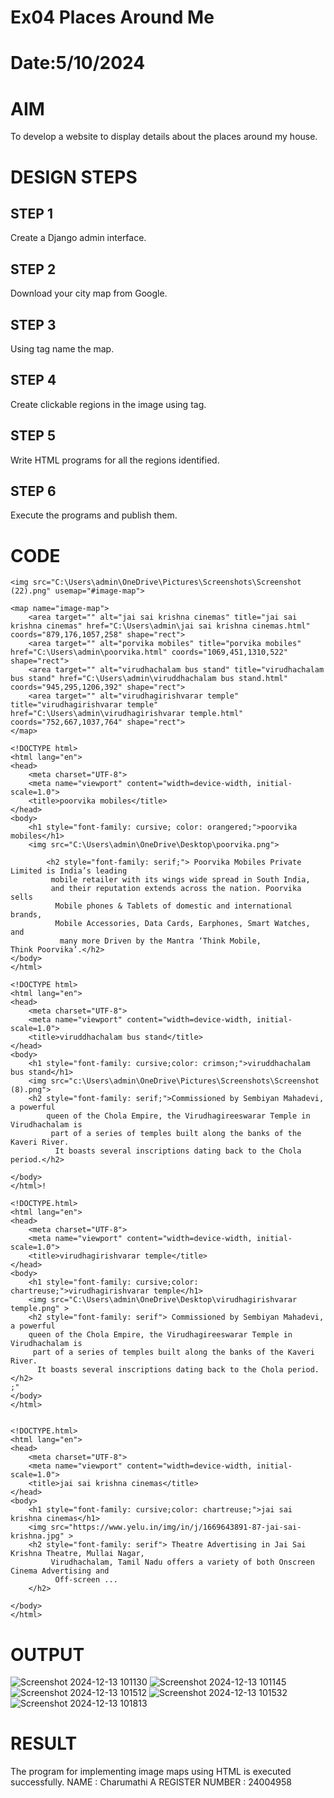 # Ex04 Places Around Me
# Date:5/10/2024
# AIM
To develop a website to display details about the places around my house.

# DESIGN STEPS
## STEP 1
Create a Django admin interface.

## STEP 2
Download your city map from Google.

## STEP 3
Using <map> tag name the map.

## STEP 4
Create clickable regions in the image using <area> tag.

## STEP 5
Write HTML programs for all the regions identified.

## STEP 6
Execute the programs and publish them.

# CODE
```
<img src="C:\Users\admin\OneDrive\Pictures\Screenshots\Screenshot (22).png" usemap="#image-map">

<map name="image-map">
    <area target="" alt="jai sai krishna cinemas" title="jai sai krishna cinemas" href="C:\Users\admin\jai sai krishna cinemas.html" coords="879,176,1057,258" shape="rect">
    <area target="" alt="porvika mobiles" title="porvika mobiles" href="C:\Users\admin\poorvika.html" coords="1069,451,1310,522" shape="rect">
    <area target="" alt="virudhachalam bus stand" title="virudhachalam bus stand" href="C:\Users\admin\viruddhachalam bus stand.html" coords="945,295,1206,392" shape="rect">
    <area target="" alt="virudhagirishvarar temple" title="virudhagirishvarar temple" href="C:\Users\admin\virudhagirishvarar temple.html" coords="752,667,1037,764" shape="rect">
</map>

<!DOCTYPE html>
<html lang="en">
<head>
    <meta charset="UTF-8">
    <meta name="viewport" content="width=device-width, initial-scale=1.0">
    <title>poorvika mobiles</title>
</head>
<body>
    <h1 style="font-family: cursive; color: orangered;">poorvika mobiles</h1>
    <img src="C:\Users\admin\OneDrive\Desktop\poorvika.png">

        <h2 style="font-family: serif;"> Poorvika Mobiles Private Limited is India’s leading
         mobile retailer with its wings wide spread in South India, 
         and their reputation extends across the nation. Poorvika sells
          Mobile phones & Tablets of domestic and international brands, 
          Mobile Accessories, Data Cards, Earphones, Smart Watches, and
           many more Driven by the Mantra ‘Think Mobile, Think Poorvika’.</h2>
</body>
</html>

<!DOCTYPE html>
<html lang="en">
<head>
    <meta charset="UTF-8">
    <meta name="viewport" content="width=device-width, initial-scale=1.0">
    <title>viruddhachalam bus stand</title>
</head>
<body>
    <h1 style="font-family: cursive;color: crimson;">viruddhachalam bus stand</h1>
    <img src="c:\Users\admin\OneDrive\Pictures\Screenshots\Screenshot (8).png">
    <h2 style="font-family: serif;">Commissioned by Sembiyan Mahadevi, a powerful 
        queen of the Chola Empire, the Virudhagireeswarar Temple in Virudhachalam is
         part of a series of temples built along the banks of the Kaveri River.
          It boasts several inscriptions dating back to the Chola period.</h2>
    
</body>
</html>!

<!DOCTYPE.html>
<html lang="en">
<head>
    <meta charset="UTF-8">
    <meta name="viewport" content="width=device-width, initial-scale=1.0">
    <title>virudhagirishvarar temple</title>
</head>
<body>
    <h1 style="font-family: cursive;color: chartreuse;">virudhagirishvarar temple</h1>
    <img src="C:\Users\admin\OneDrive\Desktop\virudhagirishvarar temple.png" > 
    <h2 style="font-family: serif"> Commissioned by Sembiyan Mahadevi, a powerful 
    queen of the Chola Empire, the Virudhagireeswarar Temple in Virudhachalam is
     part of a series of temples built along the banks of the Kaveri River.
      It boasts several inscriptions dating back to the Chola period.</h2>
;"  
</body>
</html>


<!DOCTYPE.html>
<html lang="en">
<head>
    <meta charset="UTF-8">
    <meta name="viewport" content="width=device-width, initial-scale=1.0">
    <title>jai sai krishna cinemas</title>
</head>
<body>
    <h1 style="font-family: cursive;color: chartreuse;">jai sai krishna cinemas</h1>
    <img src="https://www.yelu.in/img/in/j/1669643891-87-jai-sai-krishna.jpg" > 
    <h2 style="font-family: serif"> Theatre Advertising in Jai Sai Krishna Theatre, Mullai Nagar,
         Virudhachalam, Tamil Nadu offers a variety of both Onscreen Cinema Advertising and
          Off-screen ...
    </h2>

</body>
</html>
```
# OUTPUT

![Screenshot 2024-12-13 101130](https://github.com/user-attachments/assets/b64096f4-702d-4e18-b500-40b759174557)
![Screenshot 2024-12-13 101145](https://github.com/user-attachments/assets/45f631a7-0c79-4bfe-bf8f-1a059f4291c9)
![Screenshot 2024-12-13 101512](https://github.com/user-attachments/assets/f7178add-caae-46a4-9e2e-52a923b2b757)
![Screenshot 2024-12-13 101532](https://github.com/user-attachments/assets/9c5f42f5-f5c4-4d90-ba3f-86c31f6ac85f)
![Screenshot 2024-12-13 101813](https://github.com/user-attachments/assets/ecd2c361-12bb-4412-a2bc-4634d94f685c)






# RESULT
The program for implementing image maps using HTML is executed successfully.
NAME : Charumathi A
REGISTER NUMBER : 24004958
